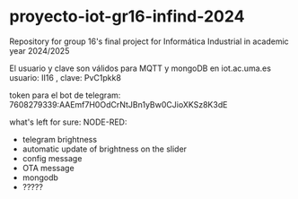 # proyecto-iot-gr16-infind-2024
Repository for group 16's final project for Informática Industrial in academic year 2024/2025

El usuario y clave son válidos para MQTT y mongoDB en iot.ac.uma.es
usuario: II16 , clave: PvC1pkk8

token para el bot de telegram:
7608279339:AAEmf7H0OdCrNtJBn1yBw0CJioXKSz8K3dE

what's left for sure:
NODE-RED:
- telegram brightness
- automatic update of brightness on the slider
- config message
- OTA message
- mongodb
- ?????
